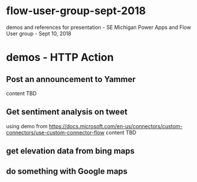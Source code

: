 # flow-user-group-sept-2018
demos and references for presentation - SE Michigan Power Apps and Flow User group - Sept 10, 2018

# demos - HTTP Action


## Post an announcement to Yammer
content TBD


## Get sentiment analysis on tweet 

using demo from https://docs.microsoft.com/en-us/connectors/custom-connectors/use-custom-connector-flow
content TBD

## get elevation data from bing maps

## do something with Google maps

